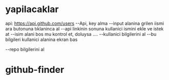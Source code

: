 # yapilacaklar

api: https://api.github.com/users
--Api, key alma
--input alanina grilen iismi ara butonuna tıklaninca al
--api linkinin sonuna kullanici ismini ekle ve istek at
--isim alani bos mu kontrol et, doluysa ....
--kullanici bilgilerini al
--bu bilgileri kullanici alanina ekran bas

--repo bilgilerini al
# github-finder
